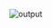 ![output](https://user-images.githubusercontent.com/101121953/169924938-5d8e22aa-4c01-4cf8-9350-c26a1e8816c7.png)


